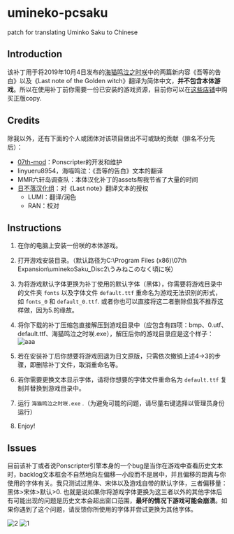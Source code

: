 # umineko-pcsaku
patch for translating Uminko Saku to Chinese

## Introduction

  该补丁用于将2019年10月4日发布的[海猫鸣泣之时咲](https://07th-expansion.net/umi_gensaku)中的两篇新内容《吾等的告白》以及《Last note of the Golden witch》翻译为简体中文，**并不包含本体游戏**。所以在使用补丁前你需要一份已安装的游戏资源，目前你可以在[这些店铺](https://07th-expansion.net/archives/4041)中购买正版copy.

## Credits

  除我以外，还有下面的个人或团体对该项目做出不可或缺的贡献（排名不分先后）：

  - [07th-mod](https://github.com/07th-mod/)：Ponscripter的开发和维护
  - linyueru8954，海喵鸣泣：《吾等的告白》文本的翻译
  - MMR六轩岛调查队：本体汉化补丁的assets帮我节省了大量的时间
  - [日不落汉化组](https://snsteam.club/)：对《Last note》翻译文本的授权
    - LUMI：翻译/润色
    - RAN：校对
  

## Instructions

  1. 在你的电脑上安装一份咲的本体游戏。
  2. 打开游戏安装目录。（默认路径为C:\Program Files (x86)\07th Expansion\uminekoSaku_Disc2\うみねこのなく頃に咲）
  3. 为将游戏默认字体更换为补丁使用的默认字体（黑体），你需要将游戏目录中的文件夹 `fonts` 以及字体文件 `default.ttf` 重命名为游戏无法识别的形式，如 `fonts_0` 和 `default_0.ttf`. 或者你也可以直接将这二者删除但我不推荐这样做，因为5.的缘故。
  4. 将你下载的补丁压缩包直接解压到游戏目录中（应包含有四项：bmp、0.utf、default.ttf、海猫鸣泣之时咲.exe），解压后你的游戏目录应是这个样子：
![aaa](https://github.com/yuzuyukino/umineko-pcsaku/assets/158812289/e6e3ae14-21b9-45d9-9bab-baaaf347a086)

  5. 若在安装补丁后你想要将游戏回退为日文原版，只需依次撤销上述4->3的步骤，即删除补丁文件，取消重命名等。
  6. 若你需要更换文本显示字体，请将你想要的字体文件重命名为 `default.ttf` 复制并替换到游戏目录中。
  7. 运行 `海猫鸣泣之时咲.exe` .（为避免可能的问题，请尽量右键选择以管理员身份运行）
  8. Enjoy! 
  
## Issues

  目前该补丁或者说Ponscripter引擎本身的一个bug是当你在游戏中查看历史文本时，backlog文本框会不自然地向左偏移一小段而不是居中，并且偏移的距离与你使用的字体有关。我只测试过黑体、宋体以及游戏自带的默认字体，三者偏移量：黑体>宋体>默认>0. 也就是说如果你将游戏字体更换为这三者以外的其他字体后有可能出现的问题是历史文本会超出窗口范围，**最坏的情况下游戏可能会崩溃**。如果你遇到了这个问题，请反馈你所使用的字体并尝试更换为其他字体。

  
  ![2](https://github.com/yuzuyukino/umineko-pcsaku/assets/158812289/ad913d42-f065-4303-9752-4083c193050d)
![1](https://github.com/yuzuyukino/umineko-pcsaku/assets/158812289/ea4b25b9-1446-4364-afe4-8ad02790b771)

